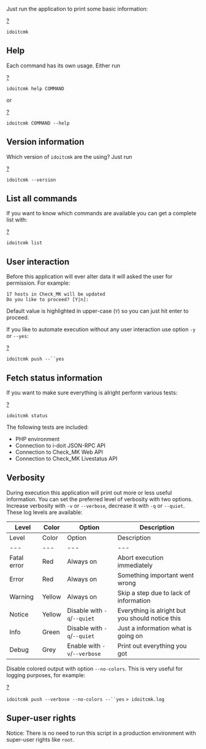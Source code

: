 Just run the application to print some basic information:

[?](#)

`idoitcmk`

Help
----

Each command has its own usage. Either run

[?](#)

`idoitcmk help COMMAND`

or

[?](#)

`idoitcmk COMMAND --help`

Version information
-------------------

Which version of `idoitcmk` are the using? Just run

[?](#)

`idoitcmk --version`

List all commands
-----------------

If you want to know which commands are available you can get a complete list with:

[?](#)

`idoitcmk list`

User interaction
----------------

Before this application will ever alter data it will asked the user for permission. For example:

```
17 hosts in Check_MK will be updated
Do you like to proceed? [Y|n]:

```

Default value is highlighted in upper-case (`Y`) so you can just hit enter to proceed.

If you like to automate execution without any user interaction use option `-y` or `--yes`:

[?](#)

`idoitcmk push --``yes`

Fetch status information
------------------------

If you want to make sure everything is alright perform various tests:

[?](#)

`idoitcmk status`

The following tests are included:

*   PHP environment
*   Connection to i-doit JSON-RPC API
*   Connection to Check\_MK Web API
*   Connection to Check\_MK Livestatus API

Verbosity
---------

During execution this application will print out more or less useful information. You can set the preferred level of verbosity with two options. Increase verbosity with `-v` or `--verbose`, decrease it with `-q` or `--quiet`. These log levels are available:

| Level | Color | Option | Description |
| --- | --- | --- | --- |
| Level | Color | Option | Description |
| --- | --- | --- | --- |
| Fatal error | Red | Always on | Abort execution immediately |
| Error | Red | Always on | Something important went wrong |
| Warning | Yellow | Always on | Skip a step due to lack of information |
| Notice | Yellow | Disable with `-q`/`--quiet` | Everything is alright but you should notice this |
| Info | Green | Disable with `-q`/`--quiet` | Just a information what is going on |
| Debug | Grey | Enable with `-v`/`--verbose` | Print out everything you got |

Disable colored output with option `--no-colors`. This is very useful for logging purposes, for example:

[?](#)

`idoitcmk push --verbose --no-colors --``yes` `> idoitcmk.log`

Super-user rights
-----------------

Notice: There is no need to run this script in a production environment with super-user rights like `root`.